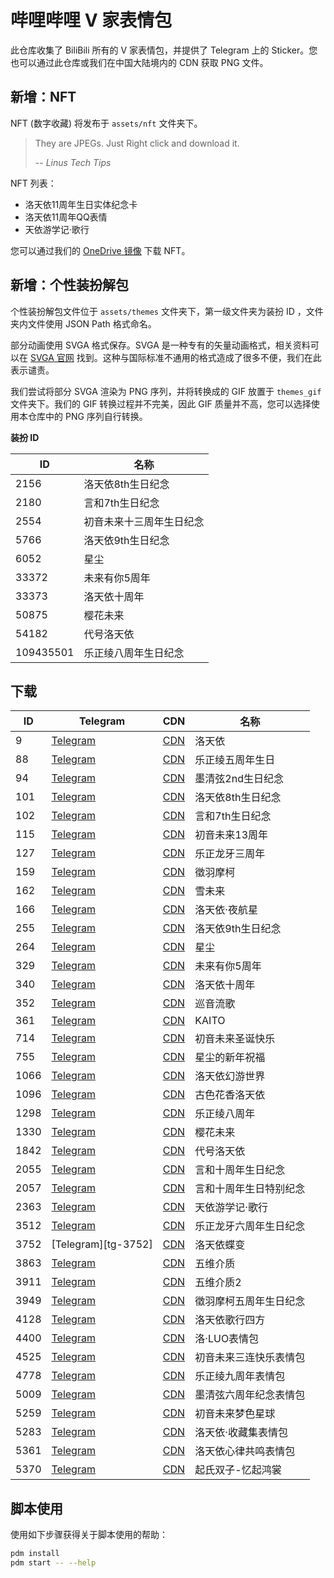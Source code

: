 # 哔哩哔哩 V 家表情包
此仓库收集了 BiliBili 所有的 V 家表情包，并提供了 Telegram 上的 Sticker。您也可以通过此仓库或我们在中国大陆境内的 CDN 获取 PNG 文件。

## 新增：NFT
NFT (数字收藏) 将发布于 `assets/nft` 文件夹下。

> They are JPEGs. Just Right click and download it.
>
> -- *Linus Tech Tips*

NFT 列表：
 - 洛天依11周年生日实体纪念卡
 - 洛天依11周年QQ表情
 - 天依游学记·歌行

您可以通过我们的 [OneDrive 镜像](https://pan.lty.vc/A.%20杂项/NFT/) 下载 NFT。

## 新增：个性装扮解包
个性装扮解包文件位于 `assets/themes` 文件夹下，第一级文件夹为装扮 ID ，文件夹内文件使用 JSON Path 格式命名。

部分动画使用 SVGA 格式保存。SVGA 是一种专有的矢量动画格式，相关资料可以在 [SVGA 官网](https://svga.io/) 找到。这种与国际标准不通用的格式造成了很多不便，我们在此表示谴责。

我们尝试将部分 SVGA 渲染为 PNG 序列，并将转换成的 GIF 放置于 `themes_gif` 文件夹下。我们的 GIF 转换过程并不完美，因此 GIF 质量并不高，您可以选择使用本仓库中的 PNG 序列自行转换。

**装扮 ID**

ID          |名称
------------|--------------------
2156        |洛天依8th生日纪念
2180        |言和7th生日纪念
2554        |初音未来十三周年生日纪念
5766        |洛天依9th生日纪念
6052        |星尘
33372       |未来有你5周年
33373       |洛天依十周年
50875       |樱花未来
54182       |代号洛天依
109435501   |乐正绫八周年生日纪念

## 下载
ID  | Telegram          | CDN           |名称
----|-------------------|---------------|--------------------
9   |[Telegram][tg-9]   |[CDN][cos-9]   |洛天依
88  |[Telegram][tg-88]  |[CDN][cos-88]  |乐正绫五周年生日
94  |[Telegram][tg-94]  |[CDN][cos-94]  |墨清弦2nd生日纪念
101 |[Telegram][tg-101] |[CDN][cos-101] |洛天依8th生日纪念
102 |[Telegram][tg-102] |[CDN][cos-102] |言和7th生日纪念
115 |[Telegram][tg-115] |[CDN][cos-115] |初音未来13周年
127 |[Telegram][tg-127] |[CDN][cos-127] |乐正龙牙三周年
159 |[Telegram][tg-159] |[CDN][cos-159] |徵羽摩柯
162 |[Telegram][tg-162] |[CDN][cos-162] |雪未来
166 |[Telegram][tg-166] |[CDN][cos-166] |洛天依·夜航星
255 |[Telegram][tg-255] |[CDN][cos-255] |洛天依9th生日纪念
264 |[Telegram][tg-264] |[CDN][cos-264] |星尘
329 |[Telegram][tg-329] |[CDN][cos-329] |未来有你5周年
340 |[Telegram][tg-340] |[CDN][cos-340] |洛天依十周年
352 |[Telegram][tg-352] |[CDN][cos-352] |巡音流歌
361 |[Telegram][tg-361] |[CDN][cos-361] |KAITO
714 |[Telegram][tg-714] |[CDN][cos-714] |初音未来圣诞快乐
755 |[Telegram][tg-755] |[CDN][cos-755] |星尘的新年祝福
1066|[Telegram][tg-1066]|[CDN][cos-1066]|洛天依幻游世界
1096|[Telegram][tg-1096]|[CDN][cos-1096]|古色花香洛天依
1298|[Telegram][tg-1298]|[CDN][cos-1298]|乐正绫八周年
1330|[Telegram][tg-1330]|[CDN][cos-1330]|樱花未来
1842|[Telegram][tg-1842]|[CDN][cos-1842]|代号洛天依
2055|[Telegram][tg-2055]|[CDN][cos-2055]|言和十周年生日纪念
2057|[Telegram][tg-2057]|[CDN][cos-2057]|言和十周年生日特别纪念
2363|[Telegram][tg-2363]|[CDN][cos-2363]|天依游学记·歌行
3512|[Telegram][tg-3512]|[CDN][cos-3512]|乐正龙牙六周年生日纪念
3752|[Telegram][tg-3752]|[CDN][cos-3752]|洛天依蝶变
3863|[Telegram][tg-3863]|[CDN][cos-3863]|五维介质
3911|[Telegram][tg-3911]|[CDN][cos-3911]|五维介质2
3949|[Telegram][tg-3949]|[CDN][cos-3949]|徵羽摩柯五周年生日纪念
4128|[Telegram][tg-4128]|[CDN][cos-4128]|洛天依歌行四方
4400|[Telegram][tg-4400]|[CDN][cos-4400]|洛·LUO表情包
4525|[Telegram][tg-4525]|[CDN][cos-4525]|初音未来三连快乐表情包
4778|[Telegram][tg-4778]|[CDN][cos-4778]|乐正绫九周年表情包
5009|[Telegram][tg-5009]|[CDN][cos-5009]|墨清弦六周年纪念表情包
5259|[Telegram][tg-5259]|[CDN][cos-5259]|初音未来梦色星球
5283|[Telegram][tg-5283]|[CDN][cos-5283]|洛天依·收藏集表情包
5361|[Telegram][tg-5361]|[CDN][cos-5361]|洛天依心律共鸣表情包
5370|[Telegram][tg-5370]|[CDN][cos-5370]|起氏双子-忆起鸿裳

<!-- MARK OF AUTOGEN TELEGRAM LINKS -->
[tg-9]:       https://t.me/addstickers/Bilibili009LuoTianYi
[tg-88]:      https://t.me/addstickers/Bilibili088YuezhengLing5th
[tg-94]:      https://t.me/addstickers/Bilibili094MoQingxian2nd
[tg-101]:     https://t.me/addstickers/Bilibili101LuoTianyi8th
[tg-102]:     https://t.me/addstickers/Bilibili102YanHe7th
[tg-115]:     https://t.me/addstickers/Bilibili115Miku13th
[tg-127]:     https://t.me/addstickers/Bilibili127YuezhengLongya3th
[tg-159]:     https://t.me/addstickers/Bilibili159MOKE
[tg-162]:     https://t.me/addstickers/Bilibili162SnowMiku
[tg-166]:     https://t.me/addstickers/lty_nightvoyager
[tg-255]:     https://t.me/addstickers/lty9th
[tg-264]:     https://t.me/addstickers/stardust_2022
[tg-329]:     https://t.me/addstickers/mikuwithu
[tg-340]:     https://t.me/addstickers/lty10th
[tg-352]:     https://t.me/addstickers/bilibili_luka
[tg-361]:     https://t.me/addstickers/bilibili_kaito
[tg-714]:     https://t.me/addstickers/miku_xmas
[tg-755]:     https://t.me/addstickers/stardust_cny
[tg-1066]:    https://t.me/addstickers/lty_1066
[tg-1096]:    https://t.me/addstickers/lty_1096
[tg-1298]:    https://t.me/addstickers/ling8th
[tg-1330]:    https://t.me/addstickers/miku_sakura
[tg-1842]:    https://t.me/addstickers/ProjectLuo
[tg-2055]:    https://t.me/addstickers/yanhe10th_original
[tg-2057]:    https://t.me/addstickers/yanhe10th
[tg-2363]:    https://t.me/addstickers/lty_singiertour
[tg-3512]:    https://t.me/addstickers/yuezheng_longya_6th
[tg-3513]:    https://t.me/addstickers/luotianyi_butterfly
[tg-3863]:    https://t.me/addstickers/quadimension
[tg-3911]:    https://t.me/addstickers/quadimension_next
[tg-3949]:    https://t.me/addstickers/moke5th
[tg-4128]:    https://t.me/addstickers/lty_yalahula
[tg-4400]:    https://t.me/addstickers/lty_4400
[tg-4525]:    https://t.me/addstickers/miku_4525
[tg-4778]:    https://t.me/addstickers/ling9th
[tg-5009]:    https://t.me/addstickers/mo_qingxian_6th
[tg-5259]:    https://t.me/addstickers/MikuYumeiroWakusei
[tg-5283]:    https://t.me/addstickers/lty_collection
[tg-5361]:    https://t.me/addstickers/lty12th
[tg-5370]:    https://t.me/addstickers/qifu_qili_7th
<!-- MARK OF AUTOGEN TELEGRAM LINKS -->

<!-- MARK OF AUTOGEN COS CDN LINKS -->
[cos-9]:      https://luotianyi-dev-1251131545.file.myqcloud.com/bilibili-vocaloid-stickers/9-洛天依.zip
[cos-88]:     https://luotianyi-dev-1251131545.file.myqcloud.com/bilibili-vocaloid-stickers/88-乐正绫五周年生日.zip
[cos-94]:     https://luotianyi-dev-1251131545.file.myqcloud.com/bilibili-vocaloid-stickers/94-墨清弦2nd生日纪念.zip
[cos-101]:    https://luotianyi-dev-1251131545.file.myqcloud.com/bilibili-vocaloid-stickers/101-洛天依8th生日纪念.zip
[cos-102]:    https://luotianyi-dev-1251131545.file.myqcloud.com/bilibili-vocaloid-stickers/102-言和7th生日纪念.zip
[cos-115]:    https://luotianyi-dev-1251131545.file.myqcloud.com/bilibili-vocaloid-stickers/115-初音未来13周年.zip
[cos-127]:    https://luotianyi-dev-1251131545.file.myqcloud.com/bilibili-vocaloid-stickers/127-乐正龙牙三周年.zip
[cos-159]:    https://luotianyi-dev-1251131545.file.myqcloud.com/bilibili-vocaloid-stickers/159-徵羽摩柯.zip
[cos-162]:    https://luotianyi-dev-1251131545.file.myqcloud.com/bilibili-vocaloid-stickers/162-雪未来.zip
[cos-166]:    https://luotianyi-dev-1251131545.file.myqcloud.com/bilibili-vocaloid-stickers/166-洛天依·夜航星.zip
[cos-255]:    https://luotianyi-dev-1251131545.file.myqcloud.com/bilibili-vocaloid-stickers/255-洛天依9th生日纪念.zip
[cos-264]:    https://luotianyi-dev-1251131545.file.myqcloud.com/bilibili-vocaloid-stickers/264-星尘.zip
[cos-329]:    https://luotianyi-dev-1251131545.file.myqcloud.com/bilibili-vocaloid-stickers/329-未来有你5周年.zip
[cos-340]:    https://luotianyi-dev-1251131545.file.myqcloud.com/bilibili-vocaloid-stickers/340-洛天依十周年.zip
[cos-352]:    https://luotianyi-dev-1251131545.file.myqcloud.com/bilibili-vocaloid-stickers/352-巡音流歌.zip
[cos-361]:    https://luotianyi-dev-1251131545.file.myqcloud.com/bilibili-vocaloid-stickers/361-KAITO.zip
[cos-714]:    https://luotianyi-dev-1251131545.file.myqcloud.com/bilibili-vocaloid-stickers/714-初音未来圣诞快乐.zip
[cos-755]:    https://luotianyi-dev-1251131545.file.myqcloud.com/bilibili-vocaloid-stickers/755-星尘的新年祝福.zip
[cos-1066]:   https://luotianyi-dev-1251131545.file.myqcloud.com/bilibili-vocaloid-stickers/1066-洛天依幻游世界.zip
[cos-1096]:   https://luotianyi-dev-1251131545.file.myqcloud.com/bilibili-vocaloid-stickers/1096-古色花香洛天依.zip
[cos-1298]:   https://luotianyi-dev-1251131545.file.myqcloud.com/bilibili-vocaloid-stickers/1298-乐正绫八周年.zip
[cos-1330]:   https://luotianyi-dev-1251131545.file.myqcloud.com/bilibili-vocaloid-stickers/1330-樱花未来.zip
[cos-1842]:   https://luotianyi-dev-1251131545.file.myqcloud.com/bilibili-vocaloid-stickers/1842-代号洛天依.zip
[cos-2055]:   https://luotianyi-dev-1251131545.file.myqcloud.com/bilibili-vocaloid-stickers/2055-言和十周年生日纪念.zip
[cos-2057]:   https://luotianyi-dev-1251131545.file.myqcloud.com/bilibili-vocaloid-stickers/2057-言和十周年生日特别纪念.zip
[cos-2363]:   https://luotianyi-dev-1251131545.file.myqcloud.com/bilibili-vocaloid-stickers/2363-天依游学记·歌行.zip
[cos-3512]:   https://luotianyi-dev-1251131545.file.myqcloud.com/bilibili-vocaloid-stickers/3512-乐正龙牙六周年生日纪念.zip
[cos-3752]:   https://luotianyi-dev-1251131545.file.myqcloud.com/bilibili-vocaloid-stickers/3752-洛天依蝶变.zip
[cos-3863]:   https://luotianyi-dev-1251131545.file.myqcloud.com/bilibili-vocaloid-stickers/3863-五维介质.zip
[cos-3911]:   https://luotianyi-dev-1251131545.file.myqcloud.com/bilibili-vocaloid-stickers/3911-五维介质2.zip
[cos-3949]:   https://luotianyi-dev-1251131545.file.myqcloud.com/bilibili-vocaloid-stickers/3949-徵羽摩柯五周年生日纪念.zip
[cos-4128]:   https://luotianyi-dev-1251131545.file.myqcloud.com/bilibili-vocaloid-stickers/4128-洛天依歌行四方.zip
[cos-4400]:   https://luotianyi-dev-1251131545.file.myqcloud.com/bilibili-vocaloid-stickers/4400-洛·LUO表情包.zip
[cos-4525]:   https://luotianyi-dev-1251131545.file.myqcloud.com/bilibili-vocaloid-stickers/4525-初音未来三连快乐表情包.zip
[cos-4778]:   https://luotianyi-dev-1251131545.file.myqcloud.com/bilibili-vocaloid-stickers/4778-乐正绫九周年表情包.zip
[cos-5009]:   https://luotianyi-dev-1251131545.file.myqcloud.com/bilibili-vocaloid-stickers/5009-墨清弦六周年纪念表情包.zip
[cos-5259]:   https://luotianyi-dev-1251131545.file.myqcloud.com/bilibili-vocaloid-stickers/5259-初音未来梦色星球.zip
[cos-5283]:   https://luotianyi-dev-1251131545.file.myqcloud.com/bilibili-vocaloid-stickers/5283-洛天依·收藏集表情包.zip
[cos-5361]:   https://luotianyi-dev-1251131545.file.myqcloud.com/bilibili-vocaloid-stickers/5361-洛天依心律共鸣表情包.zip
[cos-5370]:   https://luotianyi-dev-1251131545.file.myqcloud.com/bilibili-vocaloid-stickers/5370-起氏双子-忆起鸿裳.zip
<!-- MARK OF AUTOGEN COS CDN LINKS -->

## 脚本使用
使用如下步骤获得关于脚本使用的帮助：
```bash
pdm install
pdm start -- --help
```
